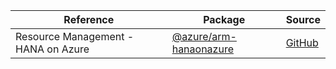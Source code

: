 | Reference | Package | Source |
|---|---|---|
|Resource Management - HANA on Azure|[@azure/arm-hanaonazure](https://www.npmjs.com/package/@azure/arm-hanaonazure)|[GitHub](https://github.com/Azure/azure-sdk-for-js)|

